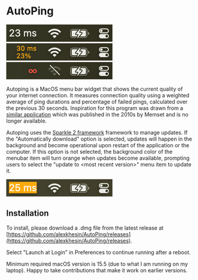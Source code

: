 # AutoPing

[![different states](assets/states.png)](https://github.com/alexkhesin/AutoPing/releases)

Autoping is a MacOS menu bar widget that shows the current quality of your internet connection.
It measures connection quality using a weighted average of ping durations and percentage of failed
pings, calculated over the previous 30 seconds. Inspiration for this program was drawn from a
[similar application](https://web.archive.org/web/20160410212547/https://itunes.apple.com/gb/app/autoping/id632347870?mt=12)
which was published in the 2010s by Memset and is no longer available.

Autoping uses the [Sparkle 2 framework](https://sparkle-project.org/) framework to manage updates.
If the "Automatically download" option is selected, updates will happen in the background and become
operational upon restart of the application or the computer. If this option is not selected, the
background color of the menubar item will turn orange when updates become available, prompting users
to select the "update to \<most recent version\>" menu item to update it.

![when update detected](assets/updated.png)

## Installation

To install, please download a .dmg file from the latest release at [https://github.com/alexkhesin/AutoPing/releases](https://github.com/alexkhesin/AutoPing/releases).

Select "Launch at Login" in Preferences to continue running after a reboot.

Minimum required macOS version is 15.5 (due to what I am running on my laptop).
Happy to take contributions that make it work on earlier versions.







